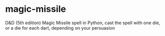 # magic-missile
D&amp;D (5th edition) Magic Missile spell in Python, cast the spell with one die, or a die for each dart, depending on your persuasion
